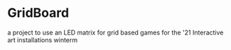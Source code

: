# GridBoard
 a project to use an LED matrix for grid based games for the '21 Interactive art installations winterm
